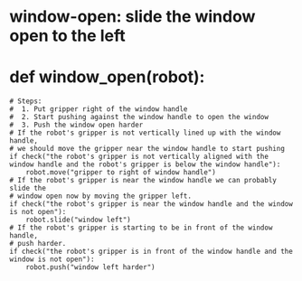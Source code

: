 # window-open: slide the window open to the left
# def window_open(robot):
    # Steps:
    #  1. Put gripper right of the window handle
    #  2. Start pushing against the window handle to open the window
    #  3. Push the window open harder
    # If the robot's gripper is not vertically lined up with the window handle,
    # we should move the gripper near the window handle to start pushing
    if check("the robot's gripper is not vertically aligned with the window handle and the robot's gripper is below the window handle"):
        robot.move("gripper to right of window handle")
    # If the robot's gripper is near the window handle we can probably slide the
    # window open now by moving the gripper left.
    if check("the robot's gripper is near the window handle and the window is not open"):
        robot.slide("window left")
    # If the robot's gripper is starting to be in front of the window handle,
    # push harder.
    if check("the robot's gripper is in front of the window handle and the window is not open"):
        robot.push("window left harder")